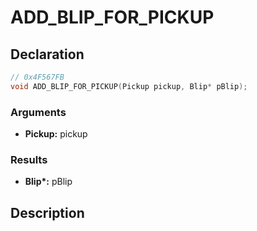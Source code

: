 # ADD_BLIP_FOR_PICKUP

## Declaration
```cpp
// 0x4F567FB
void ADD_BLIP_FOR_PICKUP(Pickup pickup, Blip* pBlip);
```

### Arguments
- **Pickup:** pickup

### Results
- **Blip\*:** pBlip

## Description
